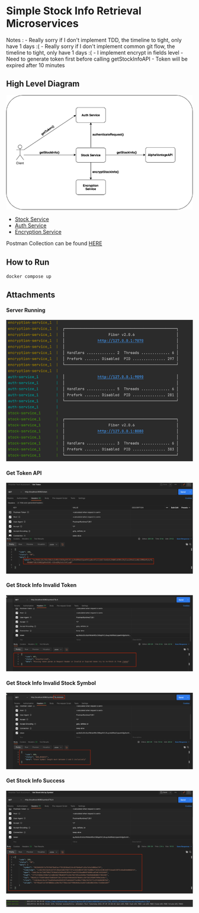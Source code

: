 # Simple Stock Info Retrieval Microservices
Notes : 
    - Really sorry if I don't implement TDD, the timeline to tight, only have 1 days :(
    - Really sorry if I don't implement common git flow, the timeline to tight, only have 1 days :(
    - I implement encrypt in fields level
    - Need to generate token first before calling getStockInfoAPI
    - Token will be expired after 10 minutes
## High Level Diagram

![diagram](image/diagram.png)

- [Stock Service](stock-service/README.md)
- [Auth Service](auth-service/README.md)
- [Encryption Service](encryption-service/README.md)

Postman Collection can be found [HERE](Postman_Collection.json)

## How to Run

```bash
docker compose up
```

## Attachments

#### Server Running

![diagram1](image/running.png)

#### Get Token API

![diagram2](image/get_token.png)

#### Get Stock Info Invalid Token

![diagram3](image/get_stock_info_token_expired.png)

#### Get Stock Info Invalid Stock Symbol

![diagram4](image/get_stock_info_invalid_stock_name.png)

#### Get Stock Info Success

![diagram5](image/get_stock_info_success.png)

![diagram6](image/get_stock_info_console.png)